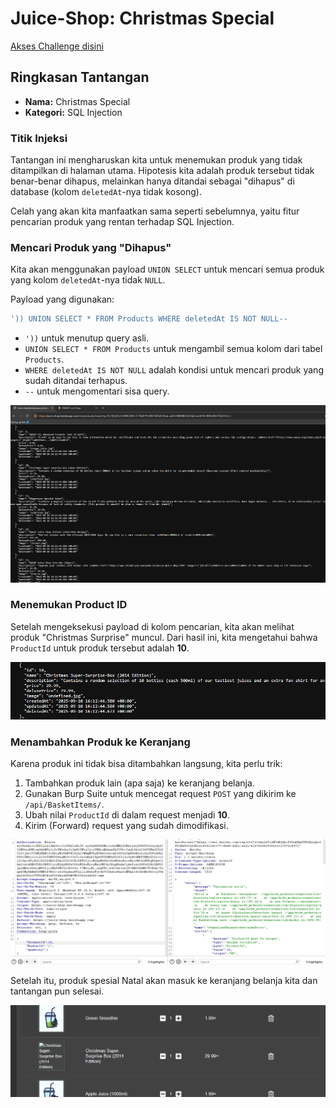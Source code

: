 # Juice-Shop: Christmas Special

[Akses Challenge disini](https://juice-shop.herokuapp.com/#/score-board?categories=Injection&showDisabledChallenges=false)

## Ringkasan Tantangan
- **Nama:** Christmas Special
- **Kategori:** SQL Injection

### Titik Injeksi
Tantangan ini mengharuskan kita untuk menemukan produk yang tidak ditampilkan di halaman utama. Hipotesis kita adalah produk tersebut tidak benar-benar dihapus, melainkan hanya ditandai sebagai "dihapus" di database (kolom `deletedAt`-nya tidak kosong).

Celah yang akan kita manfaatkan sama seperti sebelumnya, yaitu fitur pencarian produk yang rentan terhadap SQL Injection.

### Mencari Produk yang "Dihapus"
Kita akan menggunakan payload `UNION SELECT` untuk mencari semua produk yang kolom `deletedAt`-nya tidak `NULL`.

Payload yang digunakan:
```sql
')) UNION SELECT * FROM Products WHERE deletedAt IS NOT NULL--
```
- `'))` untuk menutup query asli.
- `UNION SELECT * FROM Products` untuk mengambil semua kolom dari tabel `Products`.
- `WHERE deletedAt IS NOT NULL` adalah kondisi untuk mencari produk yang sudah ditandai terhapus.
- `--` untuk mengomentari sisa query.


![Image 1](https://github.com/bielnzar/Kelas-KWA-2025/blob/main/week2-injection/kelas/images/christmas/1.png)

### Menemukan Product ID
Setelah mengeksekusi payload di kolom pencarian, kita akan melihat produk "Christmas Surprise" muncul. Dari hasil ini, kita mengetahui bahwa `ProductId` untuk produk tersebut adalah **10**.

![Image 2](https://github.com/bielnzar/Kelas-KWA-2025/blob/main/week2-injection/kelas/images/christmas/2.png)

### Menambahkan Produk ke Keranjang
Karena produk ini tidak bisa ditambahkan langsung, kita perlu trik:
1. Tambahkan produk lain (apa saja) ke keranjang belanja.
2. Gunakan Burp Suite untuk mencegat request `POST` yang dikirim ke `/api/BasketItems/`.
3. Ubah nilai `ProductId` di dalam request menjadi **10**.
4. Kirim (Forward) request yang sudah dimodifikasi.

![Image 3](https://github.com/bielnzar/Kelas-KWA-2025/blob/main/week2-injection/kelas/images/christmas/3.png)

Setelah itu, produk spesial Natal akan masuk ke keranjang belanja kita dan tantangan pun selesai.

![Image 4](https://github.com/bielnzar/Kelas-KWA-2025/blob/main/week2-injection/kelas/images/christmas/4.png)